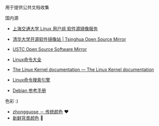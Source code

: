 用于提供公共文档收集

国内源

- [上海交通大学 Linux 用户组 软件源镜像服务](https://mirrors.sjtug.sjtu.edu.cn)
- [清华大学开源软件镜像站 | Tsinghua Open Source Mirror](https://mirrors.tuna.tsinghua.edu.cn)
- [USTC Open Source Software Mirror](https://mirrors.ustc.edu.cn)

- [Linux命令大全](https://www.linuxcool.com)
- [The Linux Kernel documentation — The Linux Kernel documentation](https://www.kernel.org/doc/html/latest/)
- [Linux命令搜索引擎](https://wangchujiang.com/linux-command/)
- [Debian 参考手册](https://www.debian.org/doc/manuals/debian-reference/)

色彩 :)

- [zhongguose － 传统颜色](zhongguose.com) ❤️
- [新鲜背景颜色](https://webgradients.com) 🔫
